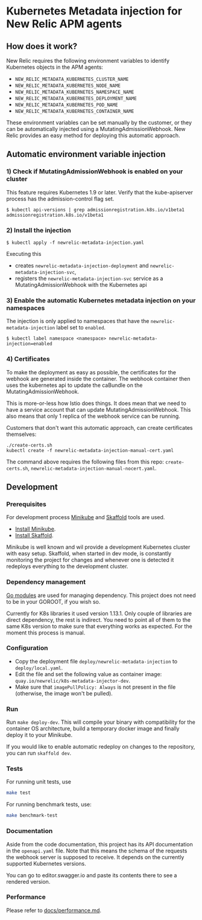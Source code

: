 # Kubernetes Metadata injection for New Relic APM agents

## How does it work?

New Relic requires the following environment variables to identify Kubernetes objects in the APM agents:

- `NEW_RELIC_METADATA_KUBERNETES_CLUSTER_NAME`
- `NEW_RELIC_METADATA_KUBERNETES_NODE_NAME`
- `NEW_RELIC_METADATA_KUBERNETES_NAMESPACE_NAME`
- `NEW_RELIC_METADATA_KUBERNETES_DEPLOYMENT_NAME`
- `NEW_RELIC_METADATA_KUBERNETES_POD_NAME`
- `NEW_RELIC_METADATA_KUBERNETES_CONTAINER_NAME`

These environment variables can be set manually by the customer, or they can be automatically injected using a MutatingAdmissionWebhook.
New Relic provides an easy method for deploying this automatic approach.

## Automatic environment variable injection

### 1) Check if MutatingAdmissionWebhook is enabled on your cluster

This feature requires Kubernetes 1.9 or later. Verify that the kube-apiserver process has the admission-control flag set.

```
$ kubectl api-versions | grep admissionregistration.k8s.io/v1beta1
admissionregistration.k8s.io/v1beta1
```

### 2) Install the injection

```
$ kubectl apply -f newrelic-metadata-injection.yaml
```

Executing this
- creates `newrelic-metadata-injection-deployment` and `newrelic-metadata-injection-svc`,
- registers the `newrelic-metadata-injection-svc` service as a MutatingAdmissionWebhook with the Kubernetes api

### 3) Enable the automatic Kubernetes metadata injection on your namespaces

The injection is only applied to namespaces that have the `newrelic-metadata-injection` label set to `enabled`.

```
$ kubectl label namespace <namespace> newrelic-metadata-injection=enabled
```

### 4) Certificates

To make the deployment as easy as possible, the certificates for the webhook are generated inside the container.
The webhook container then uses the kubernetes api to update the caBundle on the MutatingAdmissionWebhook.

This is more-or-less how Istio does things. It does mean that we need to have a service account that can update MutatingAdmissionWebhook.
This also means that only 1 replica of the webhook service can be running.

Customers that don't want this automatic approach, can create certificates themselves:


```
./create-certs.sh
kubectl create -f newrelic-metadata-injection-manual-cert.yaml
```

The command above requires the following files from this repo: `create-certs.sh`, `newrelic-metadata-injection-manual-nocert.yaml`.

## Development

### Prerequisites

For development process [Minikube](https://kubernetes.io/docs/getting-started-guides/minikube) and [Skaffold](https://github.com/GoogleCloudPlatform/skaffold) tools are used.

* [Install Minikube](https://kubernetes.io/docs/tasks/tools/install-minikube/).
* [Install Skaffold](https://github.com/GoogleCloudPlatform/skaffold#installation).

Minikube is well known and wil provide a development Kubernetes cluster with easy setup. Skaffold, when started in dev mode, is constantly monitoring the project for changes and whenever one is detected it redeploys everything to the development cluster.

### Dependency management

[Go modules](https://github.com/golang/go/wiki/Modules) are used for managing dependency. This project does not need to be in your GOROOT, if you wish so.

Currently for K8s libraries it used version 1.13.1. Only couple of libraries are direct dependency, the rest is indirect. You need to point all of them to the same K8s version to make sure that everything works as expected. For the moment this process is manual.

### Configuration

* Copy the deployment file `deploy/newrelic-metadata-injection` to `deploy/local.yaml`.
* Edit the file and set the following value as container image: `quay.io/newrelic/k8s-metadata-injector-dev`.
* Make sure that `imagePullPolicy: Always` is not present in the file (otherwise, the image won't be pulled).

### Run

Run `make deploy-dev`. This will compile your binary with compatibility for the container OS architecture, build a temporary docker image and finally deploy it to your Minikube.

If you would like to enable automatic redeploy on changes to the repository, you can run `skaffold dev`.

### Tests

For running unit tests, use

```bash
make test
```

For running benchmark tests, use:

```bash
make benchmark-test
```

### Documentation

Aside from the code documentation, this project has its API documentation in the `openapi.yaml` file. Note that this means the schema of the requests the webhook server is supposed to receive. It depends on the currently supported Kubernetes versions.

You can go to editor.swagger.io and paste its contents there to see a rendered version.

### Performance

Please refer to [docs/performance.md](docs/performance.md).
